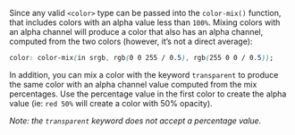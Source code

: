 Since any valid `<color>` type can be passed into the `color-mix()` function, that includes colors with an alpha value less than `100%`. Mixing colors with an alpha channel will produce a color that also has an alpha channel, computed from the two colors (however, it’s not a direct average):

```css
color: color-mix(in srgb, rgb(0 0 255 / 0.5), rgb(255 0 0 / 0.5));
```

In addition, you can mix a color with the keyword `transparent` to produce the same color with an alpha channel value computed from the mix percentages. Use the percentage value in the first color to create the alpha value (ie: `red 50%` will create a color with 50% opacity).

_Note: the `transparent` keyword does not accept a percentage value._
